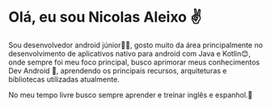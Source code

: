 # Olá, eu sou Nicolas Aleixo ✌️

Sou desenvolvedor android júnior👨‍💻, gosto muito da área principalmente no desenvolvimento de aplicativos nativo para android com Java e Kotlin😊, onde sempre foi meu foco principal, busco aprimorar meus conhecimentos Dev Android 🤘, aprendendo os principais recursos, arquiteturas e bibliotecas utilizadas atualmente.

No meu tempo livre busco sempre aprender e treinar inglês e espanhol.🚀

